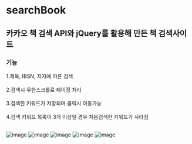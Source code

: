 # searchBook

## 카카오 책 검색 API와 jQuery를 활용해 만든 책 검색사이트

### 기능
1.제목, IBSN, 저자에 따른 검색 <BR><BR>
2.검색시 무한스크롤로 페이징 처리 <BR><BR>
3.검색한 키워드가 저장되며 클릭시 이동가능  <BR><BR>
4.검색 키워드 목록이 3개 이상일 경우 처음검색한 키워드가 사라짐 <BR><BR>

![image](https://user-images.githubusercontent.com/84078481/131268903-49c2289e-87b7-417c-bd2d-4f57fbfb2711.png)
![image](https://user-images.githubusercontent.com/84078481/131268913-5142c9f2-8243-41b9-8065-5d11cde02f0e.png)
![image](https://user-images.githubusercontent.com/84078481/131268917-74ae5c69-d99b-403a-a4cc-7035474f61ce.png)
![image](https://user-images.githubusercontent.com/84078481/131268920-170fb6aa-7795-4b19-bf4e-b95267b6fc29.png)
![image](https://user-images.githubusercontent.com/84078481/131268925-9447d80e-5d8e-4a47-85fe-96f803b3db5e.png)


